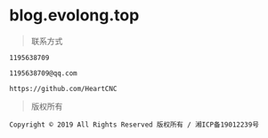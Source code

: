 # blog.evolong.top

> 联系方式

<i class="fa fa-qq"></i> `1195638709`

<i class="fa fa-send"></i> `1195638709@qq.com`

<i class="fa fa-github" style="font-size:18px;"></i> `https://github.com/HeartCNC`

> 版权所有

`Copyright © 2019 All Rights Reserved 版权所有 / 湘ICP备19012239号`

